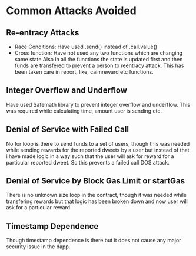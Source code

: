 # Common Attacks Avoided

## Re-entracy Attacks
- Race Conditions: Have used .send() instead of .call.value()
- Cross function: Have not used any two functions which are changing same state
Also in all the functions the state is updated first and then funds are transfered to prevent a person to reentracy attack. This has been taken care in report, like, caimreward etc functions.

## Integer Overflow and Underflow
Have used Safemath library to prevent integer overflow and underflow. This was required while calculating time, amount user is sending etc.

## Denial of Service with Failed Call
No for loop is there to send funds to a set of users, though this was needed while sending rewards for the reported dweets by a user but instead of that i have made logic in a way such that the user will ask for reward for a particular reported dweet. So this prevents a failed call DOS attack.

## Denial of Service by Block Gas Limit or startGas
There is no unknown size loop in the contract, though it was needed while transfering rewards but that logic has been broken down and now user will ask for a particular reward

## Timestamp Dependence
Though timestamp dependence is there but it does not cause any major security issue in the dapp.